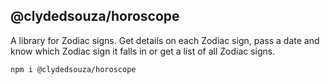 ## @clydedsouza/horoscope

A library for Zodiac signs. Get details on each Zodiac sign, pass a date and know which Zodiac sign it falls in or get a list of all Zodiac signs.

```bash
npm i @clydedsouza/horoscope
```
